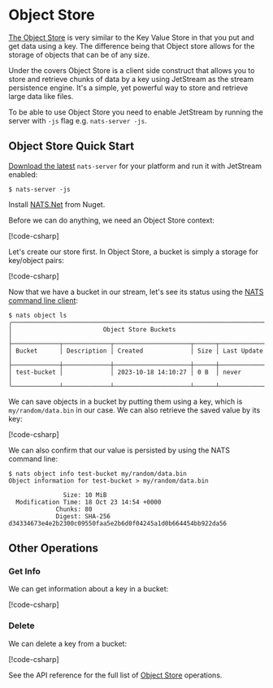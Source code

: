 # Object Store

[The Object Store](https://docs.nats.io/nats-concepts/jetstream/obj_store) is very similar to the Key Value Store in that you put and get data using a key.
The difference being that Object store allows for the storage of objects that can be of any size.

Under the covers Object Store is a client side construct that allows you to store and retrieve chunks of data
by a key using JetStream as the stream persistence engine. It's a simple, yet powerful way to store
and retrieve large data like files.

To be able to use Object Store you need to enable JetStream by running the server with `-js` flag e.g. `nats-server -js`.

## Object Store Quick Start

[Download the latest](https://nats.io/download/) `nats-server` for your platform and run it with JetStream enabled:

```shell
$ nats-server -js
```

Install [NATS.Net](https://www.nuget.org/packages/NATS.Net) from Nuget.

Before we can do anything, we need an Object Store context:

[!code-csharp[](../../../../tests/NATS.Net.DocsExamples/ObjectStore/IntroPage.cs#obj)]

Let's create our store first. In Object Store, a bucket is simply a storage for key/object pairs:

[!code-csharp[](../../../../tests/NATS.Net.DocsExamples/ObjectStore/IntroPage.cs#store)]


Now that we have a bucket in our stream, let's see its status using the [NATS command
line client](https://github.com/nats-io/natscli):

```shell
$ nats object ls
╭──────────────────────────────────────────────────────────────────────╮
│                         Object Store Buckets                         │
├─────────────┬─────────────┬─────────────────────┬──────┬─────────────┤
│ Bucket      │ Description │ Created             │ Size │ Last Update │
├─────────────┼─────────────┼─────────────────────┼──────┼─────────────┤
│ test-bucket │             │ 2023-10-18 14:10:27 │ 0 B  │ never       │
╰─────────────┴─────────────┴─────────────────────┴──────┴─────────────╯
```

We can save objects in a bucket by putting them using a key, which is `my/random/data.bin` in our case. We can also retrieve the
saved value by its key:

[!code-csharp[](../../../../tests/NATS.Net.DocsExamples/ObjectStore/IntroPage.cs#putget)]

We can also confirm that our value is persisted by using the NATS command line:

```shell
$ nats object info test-bucket my/random/data.bin
Object information for test-bucket > my/random/data.bin

               Size: 10 MiB
  Modification Time: 18 Oct 23 14:54 +0000
             Chunks: 80
             Digest: SHA-256 d34334673e4e2b2300c09550faa5e2b6d0f04245a1d0b664454bb922da56
```

## Other Operations

### Get Info

We can get information about a key in a bucket:

[!code-csharp[](../../../../tests/NATS.Net.DocsExamples/ObjectStore/IntroPage.cs#info)]

### Delete

We can delete a key from a bucket:

[!code-csharp[](../../../../tests/NATS.Net.DocsExamples/ObjectStore/IntroPage.cs#delete)]

See the API reference for the full list of [Object Store](xref:NATS.Client.ObjectStore.INatsObjStore) operations.
